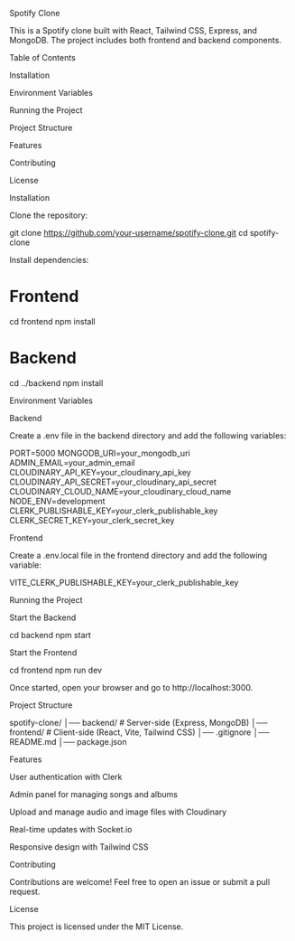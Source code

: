 Spotify Clone

This is a Spotify clone built with React, Tailwind CSS, Express, and MongoDB. The project includes both frontend and backend components.

Table of Contents

Installation

Environment Variables

Running the Project

Project Structure

Features

Contributing

License

Installation

Clone the repository:

git clone https://github.com/your-username/spotify-clone.git
cd spotify-clone

Install dependencies:

# Frontend
cd frontend
npm install

# Backend
cd ../backend
npm install

Environment Variables

Backend

Create a .env file in the backend directory and add the following variables:

PORT=5000
MONGODB_URI=your_mongodb_uri
ADMIN_EMAIL=your_admin_email
CLOUDINARY_API_KEY=your_cloudinary_api_key
CLOUDINARY_API_SECRET=your_cloudinary_api_secret
CLOUDINARY_CLOUD_NAME=your_cloudinary_cloud_name
NODE_ENV=development    
CLERK_PUBLISHABLE_KEY=your_clerk_publishable_key
CLERK_SECRET_KEY=your_clerk_secret_key

Frontend

Create a .env.local file in the frontend directory and add the following variable:

VITE_CLERK_PUBLISHABLE_KEY=your_clerk_publishable_key

Running the Project

Start the Backend

cd backend
npm start

Start the Frontend

cd frontend
npm run dev

Once started, open your browser and go to http://localhost:3000.

Project Structure

spotify-clone/
│── backend/   # Server-side (Express, MongoDB)
│── frontend/  # Client-side (React, Vite, Tailwind CSS)
│── .gitignore
│── README.md
│── package.json

Features

User authentication with Clerk

Admin panel for managing songs and albums

Upload and manage audio and image files with Cloudinary

Real-time updates with Socket.io

Responsive design with Tailwind CSS

Contributing

Contributions are welcome! Feel free to open an issue or submit a pull request.

License

This project is licensed under the MIT License.